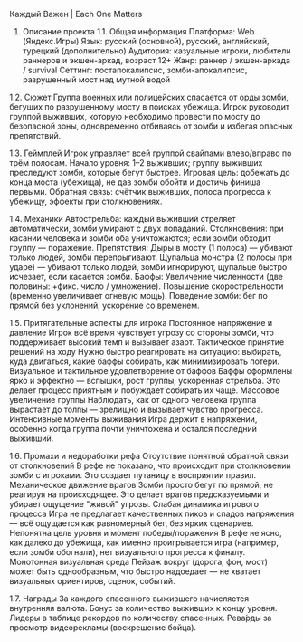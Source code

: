 Каждый Важен | Each One Matters                     

1. Описание проекта
1.1. Общая информация
Платформа: Web (Яндекс.Игры)
Язык: русский (основной), русский, английский, турецкий (дополнительно)
Аудитория: казуальные игроки, любители раннеров и экшен-аркад, возраст 12+
Жанр: раннер / экшен-аркада / survival
Сеттинг: постапокалипсис, зомби-апокалипсис, разрушенный мост над мутной водой

1.2. Сюжет
Группа военных или полицейских спасается от орды зомби, бегущих по разрушенному мосту в поисках убежища. Игрок руководит группой выживших, которую необходимо провести по мосту до безопасной зоны, одновременно отбиваясь от зомби и избегая опасных препятствий.

1.3. Геймплей
Игрок управляет всей группой свайпами влево/вправо по трём полосам.
Начало уровня: 1–2 выживших; группу выживших преследуют зомби, которые бегут быстрее.
Игровая цель: добежать до конца моста (убежища), не дав зомби обойти и достичь финиша первыми.
Обратная связь: счётчик выживших, полоса прогресса к убежищу, эффекты при столкновениях.

1.4. Механики
Автострельба: каждый выживший стреляет автоматически, зомби умирают с двух попаданий.
Столкновения: при касании человека и зомби оба уничтожаются; если зомби обходит группу — поражение.
Препятствия:
Дыры в мосту (1 полоса) — убивают только людей, зомби перепрыгивают.
Щупальца монстра (2 полосы при ударе) — убивают только людей, зомби игнорируют, щупальце быстро исчезает, если касается зомби.
Баффы:
Увеличение численности (две половины: +фикс. число / умножение).
Повышение скорострельности (временно увеличивает огневую мощь).
Поведение зомби: бег по прямой без уклонений, ускорение со временем.

1.5. Притягательные аспекты для игрока
Постоянное напряжение и давление
 Игрок всё время чувствует угрозу со стороны зомби, что поддерживает высокий темп и вызывает азарт.
Тактическое принятие решений на ходу
 Нужно быстро реагировать на ситуацию: выбирать, куда двигаться, какие баффы собирать, как минимизировать потери.
Визуальное и тактильное удовлетворение от баффов
 Баффы оформлены ярко и эффектно — вспышки, рост группы, ускоренная стрельба. Это делает процесс приятным и побуждает собирать их чаще.
Массовое увеличение группы
 Наблюдать, как от одного человека группа вырастает до толпы — зрелищно и вызывает чувство прогресса.
Интенсивные моменты выживания
 Игра держит в напряжении, особенно когда группа почти уничтожена и остался последний выживший.


1.6. Промахи и недоработки рефа
Отсутствие понятной обратной связи от столкновений
 В рефе не показано, что происходит при столкновении зомби с игроками. Это создает путаницу в восприятии правил.
Механическое движение врагов
 Зомби просто бегут по прямой, не реагируя на происходящее. Это делает врагов предсказуемыми и убирает ощущение "живой" угрозы.
Слабая динамика игрового процесса
 Игра не предлагает качественных пиков и спадов напряжения — всё ощущается как равномерный бег, без ярких сценариев.
Непонятна цель уровня и момент победы/поражения
 В рефе не ясно, как далеко до убежища, как именно проигрывается игра (например, если зомби обогнали), нет визуального прогресса к финалу.
Монотонная визуальная среда
 Пейзаж вокруг (дорога, фон, мост) может быть однообразным, что быстро надоедает — не хватает визуальных ориентиров, сценок, событий.

1.7. Награды
За каждого спасенного выжившего начисляется внутренняя валюта.
Бонус за количество выживших к концу уровня.
Лидеры в таблице рекордов по количеству спасенных.
Рева́рды за просмотр видеорекламы (воскрешение бойца).
